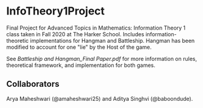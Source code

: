 # InfoTheory1Project
Final Project for Advanced Topics in Mathematics: Information Theory 1 class taken in Fall 2020 at The Harker School.
Includes information-theoretic implementations for Hangman and Battleship. Hangman has been modified to account for one "lie" by the Host of the game.

See *Battleship and Hangman_Final Paper.pdf* for more information on rules, theoretical framework, and implementation for both games. 

## Collaborators
Arya Maheshwari (@amaheshwari25) and Aditya Singhvi (@baboondude).
